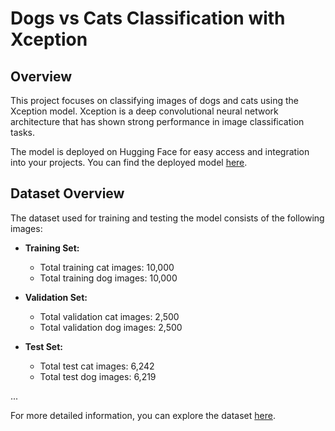 # Dogs vs Cats Classification with Xception

## Overview

This project focuses on classifying images of dogs and cats using the Xception model. Xception is a deep convolutional neural network architecture that has shown strong performance in image classification tasks.

The model is deployed on Hugging Face for easy access and integration into your projects. You can find the deployed model [here](https://huggingface.co/spaces/moazx/Dogs-vs-Cats-classification-with-Xception).


## Dataset Overview

The dataset used for training and testing the model consists of the following images:

- **Training Set:**
  - Total training cat images: 10,000
  - Total training dog images: 10,000

- **Validation Set:**
  - Total validation cat images: 2,500
  - Total validation dog images: 2,500

- **Test Set:**
  - Total test cat images: 6,242
  - Total test dog images: 6,219

...

For more detailed information, you can explore the dataset [here](https://www.kaggle.com/datasets/moazeldsokyx/dogs-vs-cats).
